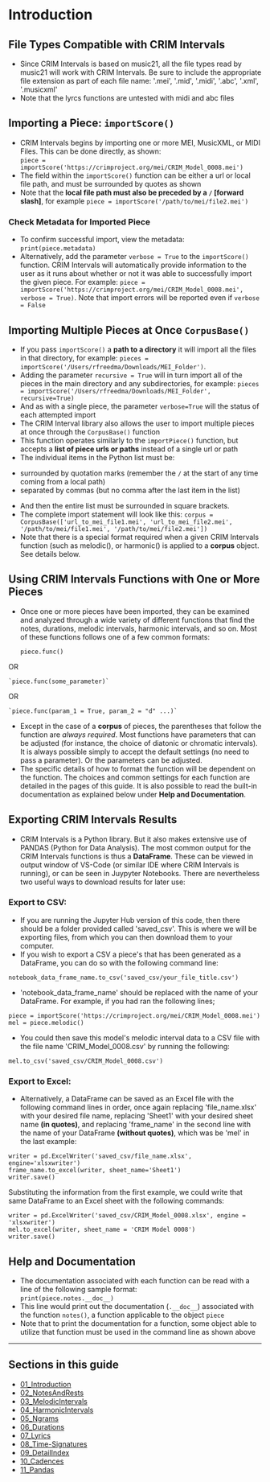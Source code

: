 # Introduction

## File Types Compatible with CRIM Intervals

  * Since CRIM Intervals is based on music21, all the file types read by music21 will work with CRIM Intervals.  Be sure to include the appropriate file extension as part of each file name:  '.mei', '.mid', '.midi', '.abc', '.xml', '.musicxml'
  * Note that the lyrcs functions are untested with midi and abc files

## Importing a Piece:  `importScore()`

  * CRIM Intervals begins by importing one or more MEI, MusicXML, or MIDI Files. This can be done directly, as shown:  
`piece = importScore('https://crimproject.org/mei/CRIM_Model_0008.mei')`
  * The field within the `importScore()` function can be either a url or local file path, and must be surrounded by quotes as shown
  * Note that the **local file path must also be preceded by a `/` [forward slash]**, for example `piece = importScore('/path/to/mei/file2.mei')`

### Check Metadata for Imported Piece
  * To confirm successful import, view the metadata: `print(piece.metadata)`
  * Alternatively, add the parameter `verbose = True` to the `importScore()` function. CRIM Intervals will automatically provide information to the user as it runs about whether or not it was able to successfully import the given piece.  For example: `piece = importScore('https://crimproject.org/mei/CRIM_Model_0008.mei', verbose = True)`.  Note that import errors will be reported even if `verbose = False`
  

## Importing Multiple Pieces at Once `CorpusBase()`

  * If you pass `importScore()` a **path to a directory** it will import all the files in that directory, for example: `pieces = importScore('/Users/rfreedma/Downloads/MEI_Folder')`.  
  * Adding the parameter `recursive = True` will in turn import all of the pieces in the main directory and any subdirectories, for example: `pieces = importScore('/Users/rfreedma/Downloads/MEI_Folder', recursive=True)`
  * And as with a single piece, the parameter `verbose=True` will the status of each attempted import
  * The CRIM Interval library also allows the user to import multiple pieces at once through the `CorpusBase()` function  
  * This function operates similarly to the `importPiece()` function, but accepts a **list of piece urls or paths** instead of a single url or path  
  * The individual items in the Python list must be:
  - surrounded by quotation marks (remember the `/` at the start of any time coming from a local path)
  - separated by commas (but no comma after the last item in the list)
  * And then the entire list must be surrounded in square brackets. 
  * The complete import statement will look like this: `corpus = CorpusBase(['url_to_mei_file1.mei', 'url_to_mei_file2.mei', '/path/to/mei/file1.mei', '/path/to/mei/file2.mei'])`  
  * Note that there is a special format required when a given CRIM Intervals function (such as melodic(), or harmonic() is applied to a **corpus** object.  See details below.

## Using CRIM Intervals Functions with One or More Pieces
  * Once one or more pieces have been imported, they can be examined and analyzed through a wide variety of different functions that find the notes, durations, melodic intervals, harmonic intervals, and so on. Most of these functions follows one of a few common formats:  
  
    `piece.func()`   

OR  

    `piece.func(some_parameter)`  

OR  

    `piece.func(param_1 = True, param_2 = "d" ...)`  

  * Except in the case of a **corpus** of pieces, the parentheses that follow the function are *always required*. Most functions have parameters that can be adjusted (for instance, the choice of diatonic or chromatic intervals). It is always possible simply to accept the default settings (no need to pass a parameter).  Or the parameters can be adjusted. 
  * The specific details of how to format the function will be dependent on the function. The choices and common settings for each function are detailed in the pages of this guide.  It is also possible to read the built-in documentation as explained below under **Help and Documentation**.

## Exporting CRIM Intervals Results

  * CRIM Intervals is a Python library.  But it also makes extensive use of PANDAS (Python for Data Analysis).  The most common output for the CRIM Intervals functions is thus a **DataFrame**.  These can be viewed in output window of VS-Code (or similar IDE where CRIM Intervals is running), or can be seen in Juypyter Notebooks.  There are nevertheless two useful ways to download results for later use:

### Export to CSV:  

  * If you are running the Jupyter Hub version of this code, then there should be a folder provided called 'saved_csv'. This is where we will be exporting files, from which you can then download them to your computer.  
  * If you wish to export a CSV a piece's that has been generated as a DataFrame, you can do so with the following command line:  

`notebook_data_frame_name.to_csv('saved_csv/your_file_title.csv')`  

  * 'notebook_data_frame_name' should be replaced with the name of your DataFrame. For example, if you had ran the following lines;  

`piece = importScore('https://crimproject.org/mei/CRIM_Model_0008.mei')`  
`mel = piece.melodic()`  

  * You could then save this model's melodic interval data to a CSV file with the file name 'CRIM_Model_0008.csv' by running the following:  

`mel.to_csv('saved_csv/CRIM_Model_0008.csv')`  

### Export to Excel:  

  * Alternatively, a DataFrame can be saved as an Excel file with the following command lines in order, once again replacing 'file_name.xlsx' with your desired file name, replacing 'Sheet1' with your desired sheet name **(in quotes)**, and replacing 'frame_name' in the second line with the name of your DataFrame **(without quotes)**, which was be 'mel' in the last example:  

`writer = pd.ExcelWriter('saved_csv/file_name.xlsx', engine='xlsxwriter')`  
`frame_name.to_excel(writer, sheet_name='Sheet1')`  
`writer.save()`  

Substituting the information from the first example, we could write that same DataFrame to an Excel sheet with the following commands:  

`writer = pd.ExcelWriter('saved_csv/CRIM_Model_0008.xlsx', engine = 'xlsxwriter')`  
`mel.to_excel(writer, sheet_name = 'CRIM Model 0008')`  
`writer.save()`  
 
## Help and Documentation

  * The documentation associated with each function can be read with a line of the following sample format:  
`print(piece.notes.__doc__)`
  * This line would print out the documentation (`.__doc__`) associated with the function `notes()`, a function applicable to the object `piece`
  * Note that to print the documentation for a function, some object able to utilize that function must be used in the command line as shown above

-----

## Sections in this guide

  * [01_Introduction](01_Introduction.md)
  * [02_NotesAndRests](02_NotesAndRests.md)
  * [03_MelodicIntervals](03_MelodicIntervals.md)
  * [04_HarmonicIntervals](04_HarmonicIntervals.md)
  * [05_Ngrams](05_Ngrams.md)
  * [06_Durations](06_Durations.md)
  * [07_Lyrics](07_Lyrics.md)
  * [08_Time-Signatures](08_TimeSignatures.md)
  * [09_DetailIndex](09_DetailIndex.md)
  * [10_Cadences](10_Cadences.md)
  * [11_Pandas](11_Pandas.md)